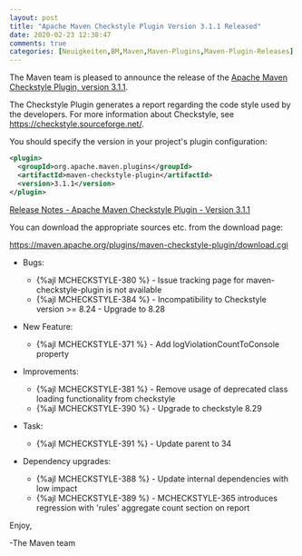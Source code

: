 ```yaml
---
layout: post
title: "Apache Maven Checkstyle Plugin Version 3.1.1 Released"
date: 2020-02-23 12:38:47
comments: true
categories: [Neuigkeiten,BM,Maven,Maven-Plugins,Maven-Plugin-Releases]
---
```

The Maven team is pleased to announce the release of the 
[Apache Maven Checkstyle Plugin, version 3.1.1](https://maven.apache.org/plugins/maven-checkstyle-plugin/).

The Checkstyle Plugin generates a report regarding the code style used by the
developers. For more information about Checkstyle, see
https://checkstyle.sourceforge.net/.

You should specify the version in your project's plugin configuration:

``` xml
<plugin>
  <groupId>org.apache.maven.plugins</groupId>
  <artifactId>maven-checkstyle-plugin</artifactId>
  <version>3.1.1</version>
</plugin>
``` 

<!-- more -->

[Release Notes - Apache Maven Checkstyle Plugin - Version 3.1.1](https://issues.apache.org/jira/secure/ReleaseNote.jspa?projectId=12317223&version=12345558)

You can download the appropriate sources etc. from the download page:

https://maven.apache.org/plugins/maven-checkstyle-plugin/download.cgi

* Bugs:

  * {%ajl MCHECKSTYLE-380 %} - Issue tracking page for maven-checkstyle-plugin is not available
  * {%ajl MCHECKSTYLE-384 %} - Incompatibility to Checkstyle version >= 8.24 - Upgrade to 8.28


* New Feature:

  * {%ajl MCHECKSTYLE-371 %} - Add logViolationCountToConsole property


* Improvements:

  * {%ajl MCHECKSTYLE-381 %} - Remove usage of deprecated class loading functionality from checkstyle
  * {%ajl MCHECKSTYLE-390 %} - Upgrade to checkstyle 8.29


* Task:

  * {%ajl MCHECKSTYLE-391 %} - Update parent to 34
  

* Dependency upgrades:

  * {%ajl MCHECKSTYLE-388 %} - Update internal dependencies with low impact
  * {%ajl MCHECKSTYLE-389 %} - MCHECKSTYLE-365 introduces regression with 'rules' aggregate count section on report

Enjoy,

-The Maven team

